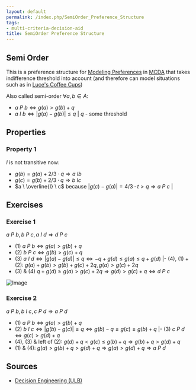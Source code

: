 ```yaml
---
layout: default
permalink: /index.php/SemiOrder_Preference_Structure
tags:
- multi-criteria-decision-aid
title: SemiOrder Preference Structure
---
```

## Semi Order
This is a preference structure for [Modeling Preferences](Modeling_Preferences) in [MCDA](MCDA) that takes indifference threshold into account (and therefore can model situations such as in [Luce's Coffee Cups](Luce's_Coffee_Cups))

Also called semi-order
$\forall a,b \in A:$
- $a \ P \ b \iff g(a) > g(b) + q$
- $a \ I \ b \iff |  g(a) - g(b) | \leqslant q$ |
$q$ - some threshold


## Properties
### Property 1
$I$ is not transitive now:
- $g(b) = g(a) + 2/3 \cdot q \Rightarrow a \ I b$
- $g(c) = g(b) + 2/3 \cdot q \Rightarrow b \ I c$
- $a \ \overline{I} \ c$ because $| g(c) - g(a) | = 4/3 \cdot t > q \Rightarrow a \ P \ c$ |

## Exercises
### Exercise 1
$a \ P \ b, b \ P \ c, a \ I \ d \Rightarrow d \ P \ c$
- (1) $a \ P \ b \iff g(a) > g(b) + q$
- (2) $b \ P \ c \iff g(b) > g(c) + q$
- (3) $a \ I \ d \iff |  g(a) - g(d) | \leqslant q \iff -q + g(d) \leqslant g(a) \leqslant q + g(d)$ |- (4), (1) + (2): $g(a) + g(b) > g(b) + g(c) + 2q, g(a) > g(c) + 2q$
- (3) & (4) $q + g(d) \geqslant g(a) > g(c) + 2q  \Rightarrow g(d) > g(c) + q \iff d \ P \ c$

<img src="https://raw.github.com/alexeygrigorev/wiki-figures/master/ulb/de/mcda/threshold-model-prop1.png" alt="Image">

### Exercise 2
$a \ P \ b, b \ I \ c, c \ P \ d \Rightarrow a \ P \ d$
- (1) $a \ P \ b \iff g(a) > g(b) + q$
- (2) $b \ I \ c \iff |  g(b) - g(c) | \leqslant q  \iff g(b) - q \leqslant g(c) \leqslant g(b) + q$ |- (3) $c \ P \ d \iff g(c) > g(d) + q$
- (4), (3) & left of (2): $g(d) + q < g(c) \leqslant g(b) + q \Rightarrow g(b) + q> g(d) + q$
- (1) & (4): $g(a) > g(b) + q > g(d) + q \Rightarrow g(a) > g(d) + q \Rightarrow a \ P \ d$ 



## Sources
- [Decision Engineering (ULB)](Decision_Engineering_(ULB))
